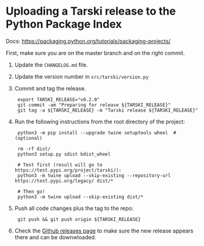 
# Uploading a Tarski release to the Python Package Index

Docs: <https://packaging.python.org/tutorials/packaging-projects/>

First, make sure you are on the master branch and on the right commit.

1. Update the `CHANGELOG.md` file.
1. Update the version number in `src/tarski/version.py`
1. Commit and tag the release.

        export TARSKI_RELEASE="v0.2.0"
        git commit -am "Preparing for release ${TARSKI_RELEASE}"
        git tag -a ${TARSKI_RELEASE} -m "Tarski release ${TARSKI_RELEASE}"

        
1. Run the following instructions from the root directory of the project:

        python3 -m pip install --upgrade twine setuptools wheel  # (optional)

        rm -rf dist/
        python3 setup.py sdist bdist_wheel
    
        # Test first (result will go to https://test.pypi.org/project/tarski/):
        python3 -m twine upload --skip-existing --repository-url https://test.pypi.org/legacy/ dist/*
    
        # Then go!
        python3 -m twine upload --skip-existing dist/*

1. Push all code changes plus the tag to the repo:

        git push && git push origin ${TARSKI_RELEASE}

1. Check the [Github releases page](https://github.com/aig-upf/tarski/releases) to make sure the new release appears
   there and can be downwloaded.

